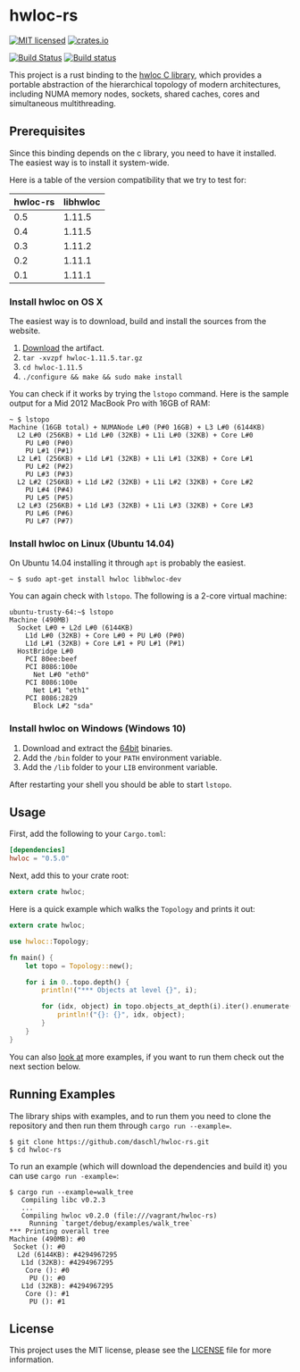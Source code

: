 # hwloc-rs
[![MIT licensed](https://img.shields.io/badge/license-MIT-blue.svg)](./LICENSE)
[![crates.io](http://meritbadge.herokuapp.com/hwloc)](https://crates.io/crates/hwloc)

[![Build Status](https://travis-ci.org/daschl/hwloc-rs.svg?branch=master)](https://travis-ci.org/daschl/hwloc-rs)
[![Build status](https://ci.appveyor.com/api/projects/status/5ky82rqixi67jy9g?svg=true)](https://ci.appveyor.com/project/daschl/hwloc-rs)

This project is a rust binding to the
[hwloc C library](http://www.open-mpi.org/projects/hwloc/), which provides a
portable abstraction of the hierarchical topology of modern architectures,
including NUMA memory nodes, sockets, shared caches, cores and simultaneous
multithreading.

## Prerequisites
Since this binding depends on the c library, you need to have it installed. The
easiest way is to install it system-wide.

Here is a table of the version compatibility that we try to test for:

| hwloc-rs | libhwloc  |
|----------|-----------|
| 0.5      | 1.11.5    |
| 0.4      | 1.11.5    |
| 0.3      | 1.11.2    |
| 0.2      | 1.11.1    |
| 0.1      | 1.11.1    |


### Install hwloc on OS X
The easiest way is to download, build and install the sources from the website.

 1. [Download](https://www.open-mpi.org/software/hwloc/v1.11/downloads/hwloc-1.11.5.tar.gz) the artifact.
 2. `tar -xvzpf hwloc-1.11.5.tar.gz`
 3. `cd hwloc-1.11.5`
 4. `./configure && make && sudo make install`

You can check if it works by trying the `lstopo` command. Here is the sample
output for a Mid 2012 MacBook Pro with 16GB of RAM:

```
~ $ lstopo
Machine (16GB total) + NUMANode L#0 (P#0 16GB) + L3 L#0 (6144KB)
  L2 L#0 (256KB) + L1d L#0 (32KB) + L1i L#0 (32KB) + Core L#0
    PU L#0 (P#0)
    PU L#1 (P#1)
  L2 L#1 (256KB) + L1d L#1 (32KB) + L1i L#1 (32KB) + Core L#1
    PU L#2 (P#2)
    PU L#3 (P#3)
  L2 L#2 (256KB) + L1d L#2 (32KB) + L1i L#2 (32KB) + Core L#2
    PU L#4 (P#4)
    PU L#5 (P#5)
  L2 L#3 (256KB) + L1d L#3 (32KB) + L1i L#3 (32KB) + Core L#3
    PU L#6 (P#6)
    PU L#7 (P#7)
```

### Install hwloc on Linux (Ubuntu 14.04)
On Ubuntu 14.04 installing it through `apt` is probably the easiest.

```
~ $ sudo apt-get install hwloc libhwloc-dev
```

You can again check with `lstopo`. The following is a 2-core virtual machine:

```
ubuntu-trusty-64:~$ lstopo
Machine (490MB)
  Socket L#0 + L2d L#0 (6144KB)
    L1d L#0 (32KB) + Core L#0 + PU L#0 (P#0)
    L1d L#1 (32KB) + Core L#1 + PU L#1 (P#1)
  HostBridge L#0
    PCI 80ee:beef
    PCI 8086:100e
      Net L#0 "eth0"
    PCI 8086:100e
      Net L#1 "eth1"
    PCI 8086:2829
      Block L#2 "sda"
```

### Install hwloc on Windows (Windows 10)

 1. Download and extract the [64bit](https://www.open-mpi.org/software/hwloc/v1.11/downloads/hwloc-win64-build-1.11.5.zip) binaries.
 2. Add the `/bin` folder to your `PATH` environment variable.
 3. Add the `/lib` folder to your `LIB` environment variable.

After restarting your shell you should be able to start `lstopo`.


## Usage

First, add the following to your `Cargo.toml`:

```toml
[dependencies]
hwloc = "0.5.0"
```

Next, add this to your crate root:

```rust
extern crate hwloc;
```

Here is a quick example which walks the `Topology` and prints it out:

```rust
extern crate hwloc;

use hwloc::Topology;

fn main() {
	let topo = Topology::new();

	for i in 0..topo.depth() {
		println!("*** Objects at level {}", i);

		for (idx, object) in topo.objects_at_depth(i).iter().enumerate() {
			println!("{}: {}", idx, object);
		}
	}
}
```

You can also [look at](https://github.com/daschl/hwloc-rs/tree/master/examples)
more examples, if you want to run them check out the next section below.

## Running Examples
The library ships with examples, and to run them you need to clone the repository
and then run them through `cargo run --example=`.

```
$ git clone https://github.com/daschl/hwloc-rs.git
$ cd hwloc-rs
```

To run an example (which will download the dependencies and build it) you can
use `cargo run -example=`:

```
$ cargo run --example=walk_tree
   Compiling libc v0.2.3
   ...
   Compiling hwloc v0.2.0 (file:///vagrant/hwloc-rs)
     Running `target/debug/examples/walk_tree`
*** Printing overall tree
Machine (490MB): #0
 Socket (): #0
  L2d (6144KB): #4294967295
   L1d (32KB): #4294967295
    Core (): #0
     PU (): #0
   L1d (32KB): #4294967295
    Core (): #1
     PU (): #1
```

## License
This project uses the MIT license, please see the
[LICENSE](https://github.com/daschl/hwloc-rs/blob/master/LICENSE) file for more
information.
